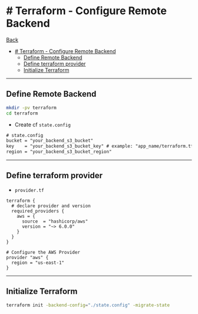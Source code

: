 # # Terraform - Configure Remote Backend

[Back](../../README.md)

- [# Terraform - Configure Remote Backend](#-terraform---configure-remote-backend)
  - [Define Remote Backend](#define-remote-backend)
  - [Define terraform provider](#define-terraform-provider)
  - [Initialize Terraform](#initialize-terraform)

---

## Define Remote Backend

```sh
mkdir -pv terraform
cd terraform
```

- Create cf `state.config`

```txt
# state.config
bucket = "your_backend_s3_bucket"
key    = "your_backend_s3_bucket_key" # example: "app_name/terraform.tfstate"
region = "your_backend_s3_bucket_region"
```

---

## Define terraform provider

- `provider.tf`

```hcl
terraform {
  # declare provider and version
  required_providers {
    aws = {
      source  = "hashicorp/aws"
      version = "~> 6.0.0"
    }
  }
}

# Configure the AWS Provider
provider "aws" {
  region = "us-east-1"
}
```

---

## Initialize Terraform

```sh
terraform init -backend-config="./state.config" -migrate-state
```
